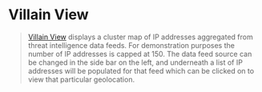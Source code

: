 # Villain View

> [Villain View](https://villainviz-74b9d.firebaseapp.com/#/) displays a cluster map of IP addresses aggregated from threat intelligence data feeds. For demonstration purposes the number of IP addresses is capped at 150. The data feed source can be changed in the side bar on the left, and underneath a list of IP addresses will be populated for that feed which can be clicked on to view that particular geolocation.
